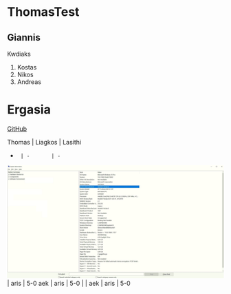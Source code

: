# ThomasTest

## Giannis

Kwdiaks


1. Kostas
2. Nikos
3. Andreas




# Ergasia


[GitHub](http://github.com)

Thomas | Liagkos | Lasithi 
-      | -       | -
![test](/excel/1.jpg) | aris | 5-0
aek | aris | 5-0
 |  | 
aek | aris | 5-0







